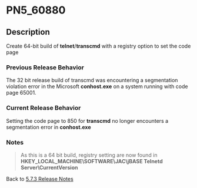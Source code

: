 # PN5_60880

<PageHeader />

## Description

Create 64-bit build of **telnet**/**transcmd** with a registry option to set the code page

### Previous Release Behavior

The 32 bit release build of transcmd was encountering a segmentation violation error in the Microsoft **conhost.exe** on a system running with code page 65001.

### Current Release Behavior

Setting the code page to 850 for **transcmd** no longer encounters a segmentation error in **conhost.exe**

### Notes

>As this is a 64 bit build, registry setting are now found in **HKEY\_LOCAL\_MACHINE\SOFTWARE\JAC\jBASE Telnetd Server\CurrentVersion**

Back to [5.7.3 Release Notes](./../jbase-5.7.3-release-notes/README.md)

<PageFooter />
